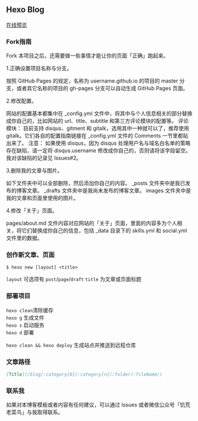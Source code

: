 ## Hexo Blog

[在线预览](https://menghu1994.github.io/)

### Fork指南
Fork 本项目之后，还需要做一些事情才能让你的页面「正确」跑起来。

1.正确设置项目名称与分支。

按照 GitHub Pages 的规定，名称为 username.github.io 的项目的 master 分支，或者其它名称的项目的 gh-pages 分支可以自动生成 GitHub Pages 页面。

2.修改配置。

网站的配置基本都集中在 _config.yml 文件中，将其中与个人信息相关的部分替换成你自己的，比如网站的 url、title、subtitle 和第三方评论模块的配置等。
评论模块： 目前支持 disqus、gitment 和 gitalk，选用其中一种就可以了，推荐使用 gitalk。它们各自的配置指南链接在 _config.yml 文件的 Comments 一节里都贴出来了。
注意： 如果使用 disqus，因为 disqus 处理用户名与域名白名单的策略存在缺陷，请一定将 disqus.username 修改成你自己的，否则请将该字段留空。我对该缺陷的记录见 Issues#2。

3.删除我的文章与图片。

如下文件夹中可以全部删除，然后添加你自己的内容。
_posts 文件夹中是我已发布的博客文章。
_drafts 文件夹中是我尚未发布的博客文章。
images 文件夹中是我的文章和页面里使用的图片。

4.修改「关于」页面。

pages/about.md 文件内容对应网站的「关于」页面，里面的内容多为个人相关，将它们替换成你自己的信息，包括 _data 目录下的 skills.yml 和 social.yml 文件里的数据。

### 创作新文章、页面
```shell
$ hexo new [layout] <title>
```
`layout` 可选项有 `post`/`page`/`draft`
`title` 为文章或页面标题

### 部署项目
`hexo clean`清除缓存 </br>
`hexo g` 生成文件  </br>
`hexo s` 启动服务  </br>
`hexo d` 部署 <br>

`hexo clean && hexo deploy` 生成站点并推送到远程仓库

### 文章路径

```md
[Title](/blog/:category[0]/:category[n]/:folder/:fileName/)
```

### 联系我

如果对本博客模板或者内容有任何建议，可以通过 Issues 或者微信公众号「饥荒老菜鸟」与我取得联系。
